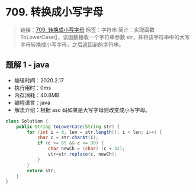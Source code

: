 # 709. 转换成小写字母

> 链接：[709. 转换成小写字母](https://leetcode-cn.com/problems/to-lower-case/)
> 标签：字符串
> 简介：实现函数 ToLowerCase()，该函数接收一个字符串参数 str，并将该字符串中的大写字母转换成小写字母，之后返回新的字符串。

## 题解 1 - java

- 编辑时间：2020.2.17
- 执行用时：0ms
- 内存消耗：40.8MB
- 编程语言：java
- 解法介绍：根据 asc 码如果是大写字母则改变成小写字母。

```java
class Solution {
	public String toLowerCase(String str) {
		for (int i = 0, len = str.length(); i < len; i++) {
			char c = str.charAt(i);
			if (c >= 65 && c <= 90) {
				char newCh = (char) (c + 32);
				str=str.replace(c, newCh);
			}
		}
		return str;
	}
}
```
